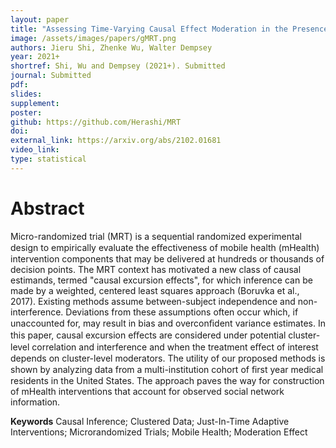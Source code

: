 ```yaml
---
layout: paper
title: "Assessing Time-Varying Causal Effect Moderation in the Presence of Cluster-Level Treatment Effect Heterogeneity"
image: /assets/images/papers/gMRT.png
authors: Jieru Shi, Zhenke Wu, Walter Dempsey
year: 2021+
shortref: Shi, Wu and Dempsey (2021+). Submitted
journal: Submitted
pdf: 
slides: 
supplement:   
poster: 
github: https://github.com/Herashi/MRT
doi: 
external_link: https://arxiv.org/abs/2102.01681
video_link: 
type: statistical
---
```


# Abstract

Micro-randomized trial (MRT) is a sequential randomized experimental design to empirically evaluate the eﬀectiveness of mobile health (mHealth) intervention components that may be delivered at hundreds or thousands of decision points. The MRT context has motivated a new class of causal estimands, termed "causal excursion effects", for which inference can be made by a weighted, centered least squares approach (Boruvka et al., 2017). Existing methods assume between-subject independence and non-interference. Deviations from these assumptions often occur which, if unaccounted for, may result in bias and overconﬁdent variance estimates. In this paper, causal excursion eﬀects are considered under potential cluster-level correlation and interference and when the treatment eﬀect of interest depends on cluster-level moderators. The utility of our proposed methods is shown by analyzing data from a multi-institution cohort of ﬁrst year medical residents in the United States. The approach paves the way for construction of mHealth interventions that account for observed social network information.

**Keywords** Causal Inference; Clustered Data; Just-In-Time Adaptive Interventions; Microrandomized Trials; Mobile Health; Moderation Effect